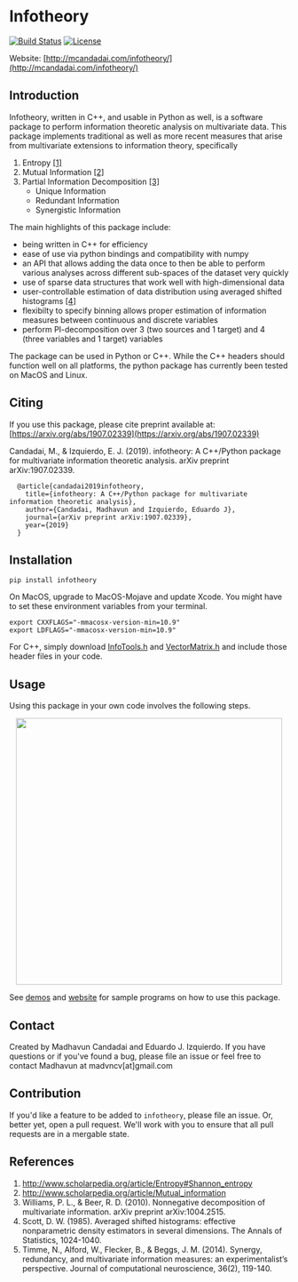 # Infotheory
[![Build Status](https://travis-ci.org/madvn/infotheory.svg?branch=master)](https://travis-ci.org/madvn/infotheory)
[![License](http://img.shields.io/badge/license-MIT-blue.svg?style=flat)](https://github.com/madvn/infotheory/blob/master/LICENSE)

Website: [http://mcandadai.com/infotheory/](http://mcandadai.com/infotheory/)

## Introduction

Infotheory, written in C++, and usable in Python as well, is a software package to perform information theoretic analysis on multivariate data. This package implements traditional as well as more recent measures that arise from multivariate extensions to information theory, specifically

<ol class="ml-25">
   <li>Entropy <a href="#scholarpedia:Shannon_entropy">[1]</a></li>
   <li>Mutual Information <a href="#scholarpedia:Mutual_information">[2]</a></li>
   <li>Partial Information Decomposition <a href="#williams:2010">[3]</a>
       <ul class="ml-25" style="margin-bottom:0px;">
           <li>Unique Information</li>
           <li>Redundant Information</li>
           <li>Synergistic Information</li>
       </ul></li>
</ol>

The main highlights of this package include:
<ul class="ml-25">
   <li>being written in C++ for efficiency</li>
   <li>ease of use via python bindings and compatibility with numpy</li>
   <li>an API that allows adding the data once to then be able to perform various analyses across different sub-spaces of the dataset very quickly</li>
   <li>use of sparse data structures that work well with high-dimensional data</li>
   <li>user-controllable estimation of data distribution using averaged shifted histograms <a href="#scott:1985">[4]</a></li>
   <li>flexibilty to specify binning allows proper estimation of information measures between continuous and discrete variables</li>
   <li>perform PI-decomposition over 3 (two sources and 1 target) and 4 (three variables and 1 target) variables</li>
</ul>

The package can be used in Python or C++. While the C++ headers should function well on all platforms, the python package has currently been tested on MacOS and Linux.

## Citing

If you use this package, please cite preprint available at: [https://arxiv.org/abs/1907.02339](https://arxiv.org/abs/1907.02339)

Candadai, M., & Izquierdo, E. J. (2019). infotheory: A C++/Python package for multivariate information theoretic analysis. arXiv preprint arXiv:1907.02339.

      @article{candadai2019infotheory,
        title={infotheory: A C++/Python package for multivariate information theoretic analysis},
        author={Candadai, Madhavun and Izquierdo, Eduardo J},
        journal={arXiv preprint arXiv:1907.02339},
        year={2019}
      }

## Installation

    pip install infotheory

On MacOS, upgrade to MacOS-Mojave and update Xcode. You might have to set these environment variables from your terminal.

    export CXXFLAGS="-mmacosx-version-min=10.9"
    export LDFLAGS="-mmacosx-version-min=10.9"

For C++, simply download [InfoTools.h](https://github.com/madvn/infotheory/blob/master/infotheory/InfoTools.h) and [VectorMatrix.h](https://github.com/madvn/infotheory/blob/master/infotheory/VectorMatrix.h) and include those header files in your code.

## Usage

Using this package in your own code involves the following steps.

<p align="center">
<img src="https://github.com/madvn/infotheory/blob/master/demos/usage_icons.png" width="480">
</p>

See [demos](https://github.com/madvn/infotheory/tree/master/demos/python) and [website](http://mcandadai/infotheory/) for sample programs on how to use this package.

## Contact

Created by Madhavun Candadai and Eduardo J. Izquierdo. If you have questions or if you've found a bug, please file an issue or feel free to contact Madhavun at madvncv[at]gmail.com

## Contribution

If you'd like a feature to be added to `infotheory`, please file an issue. Or, better yet, open a pull request. We'll work with you to ensure that all pull requests are in a mergable state.

## References
<ol class="ml-25">
    <li id="scholarpedia:Shannon_entropy"><a href="http://www.scholarpedia.org/article/Entropy#Shannon_entropy" target="_blank"> http://www.scholarpedia.org/article/Entropy#Shannon_entropy</a></li>
    <li id="scholarpedia:Mutual_information"><a href="http://www.scholarpedia.org/article/Mutual_information" target="_blank"> http://www.scholarpedia.org/article/Mutual_information</a></li>
    <li id="williams:2010">Williams, P. L., & Beer, R. D. (2010). Nonnegative decomposition of multivariate information. arXiv preprint arXiv:1004.2515.</li>
    <li id="scott:1985">Scott, D. W. (1985). Averaged shifted histograms: effective nonparametric density estimators in several dimensions. The Annals of Statistics, 1024-1040.</li>
    <li id="timme:2014">Timme, N., Alford, W., Flecker, B., & Beggs, J. M. (2014). Synergy, redundancy, and multivariate information measures: an experimentalist’s perspective. Journal of computational neuroscience, 36(2), 119-140.</li>
</ol>
